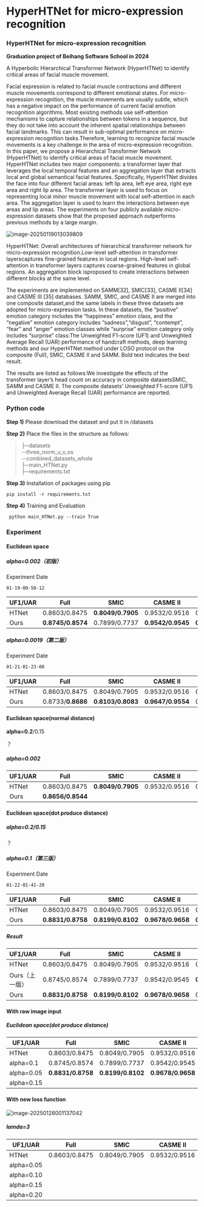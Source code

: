 # HyperHTNet for micro-expression recognition
### HyperHTNet for micro-expression recognition

**Graduation project of Beihang Software School in 2024**

A  Hyperbolic Hierarchical Transformer Network (HyperHTNet) to identify critical areas of facial muscle movement.

Facial expression is related to facial muscle contractions and different muscle movements correspond to different emotional states.  For micro-expression recognition, the muscle movements are usually subtle, which has a negative impact on the performance of current facial emotion recognition algorithms.  Most existing methods use self-attention mechanisms  to capture relationships between tokens in a sequence, but they do not take into account the inherent spatial relationships between facial landmarks. This can result in sub-optimal performance on  micro-expression recognition tasks.Therefore, learning to recognize facial muscle movements is a key challenge in the area of micro-expression recognition.  In this paper, we propose a Hierarchical Transformer Network (HyperHTNet) to identify critical areas of facial muscle movement.  HyperHTNet includes two major components: a transformer layer that leverages the local temporal features and an aggregation layer that extracts local and global semantical facial features.  Specifically, HyperHTNet divides the face into four different facial areas: left lip area, left eye area, right eye area and right lip area.  The transformer layer is used to focus on representing local minor muscle movement with local self-attention in each area.  The aggregation layer is used to learn the interactions between eye areas and lip areas. The experiments on four publicly available micro-expression datasets show that the proposed approach outperforms previous methods by a large margin.

![image-20250119013039809](https://arksuzuran.oss-cn-beijing.aliyuncs.com/img/md_img/image-20250119013039809.png)

HyperHTNet: Overall architectures of hierarchical transformer network for micro-expression recognition.Low-level self-attention in transformer layerscaptures fine-grained features in local regions. High-level self-attention in transformer layers captures coarse-grained features in global regions. An aggregation block isproposed to create interactions between different blocks at the same level.

The experiments are implemented on SAMM[32], SMIC[33], CASME II[34] and CASME III [35] databases. SAMM, SMIC, and CASME II are merged into one composite dataset,and the same labels in these three datasets are adopted for micro-expression tasks. In these datasets, the “positive” emotion category includes the “happiness” emotion class, and the “negative” emotion category includes “sadness”,“disgust”, “contempt”, “fear” and “anger”
emotion classes while “surprise” emotion category only includes “surprise” class:The Unweighted F1-score (UF1) and Unweighted Average Recall (UAR) performance of handcraft methods, deep learning methods and our HyperHTNet method under LOSO protocol on the composite (Full), SMIC, CASME II and SAMM. Bold text indicates the best result.

The results are listed as follows:We investigate the effects of the transformer layer’s head count on accuracy in composite datasetsSMIC, SAMM and CASME II. The composite datasets’ Unweighted F1-score (UF1) and Unweighted Average Recall (UAR) performance are reported.

### Python code


<b>Step 1)</b> Please download the dataset and put it in /datasets

<b>Step 2)</b> Place the files in the structure as follows:
>├─datasets <br>
>--three_norm_u_v_os <br>
>--combined_datasets_whole <br>
>├─main_HTNet.py <br>
>├─requirements.txt <br>

<b>Step 3)</b> Installation of packages using pip

``` pip install -r requirements.txt ```

<b>Step 4)</b> Training and Evaluation

``` python main_HTNet.py --train True```

### Experiment

#### Euclidean space

##### alpha=0.002（初版）

Experiment Date

```
01-19-00-50-12
```

| UF1/UAR | Full              | SMIC              | CASME II          | SAMM              |
| ------- | ----------------- | ----------------- | ----------------- | ----------------- |
| HTNet   | 0.8603/0.8475     | **0.8049/0.7905** | 0.9532/0.9516     | 0.8131/0.8124     |
| Ours    | **0.8745/0.8574** | 0.7899/0.7737     | **0.9542/0.9545** | **0.8921/0.8804** |



##### alpha=0.0019（第二版）

Experiment Date

```
01-21-01-23-00
```

| UF1/UAR | Full              | SMIC              | CASME II          | SAMM          |
| ------- | ----------------- | ----------------- | ----------------- | ------------- |
| HTNet   | 0.8603/0.8475     | 0.8049/0.7905     | 0.9532/0.9516     | 0.8131/0.8124 |
| Ours    | 0.8733/**0.8686** | **0.8103/0.8083** | **0.9647/0.9554** | 0.8527/0.8381 |

#### Euclidean space(normal distance)

**alpha=0.2**/0.15

？

##### alpha=0.002

| UF1/UAR | Full              | SMIC              | CASME II      | SAMM          |
| ------- | ----------------- | ----------------- | ------------- | ------------- |
| HTNet   | 0.8603/0.8475     | **0.8049/0.7905** | 0.9532/0.9516 | 0.8131/0.8124 |
| Ours    | **0.8656/0.8544** |                   |               |               |

#### Euclidean space(dot produce distance)

##### alpha=0.2/0.15

？

##### alpha=0.1（第三版）

Experiment Date

```
01-22-01-41-20
```

| UF1/UAR | Full              | SMIC              | CASME II          | SAMM              |
| ------- | ----------------- | ----------------- | ----------------- | ----------------- |
| HTNet   | 0.8603/0.8475     | 0.8049/0.7905     | 0.9532/0.9516     | 0.8131/0.8124     |
| Ours    | **0.8831/0.8758** | **0.8199/0.8102** | **0.9678/0.9658** | **0.8563/0.8637** |



##### Result

| UF1/UAR        | Full              | SMIC              | CASME II          | SAMM              |
| -------------- | ----------------- | ----------------- | ----------------- | ----------------- |
| HTNet          | 0.8603/0.8475     | 0.8049/0.7905     | 0.9532/0.9516     | 0.8131/0.8124     |
| Ours（上一版） | 0.8745/0.8574     | 0.7899/0.7737     | 0.9542/0.9545     | **0.8921/0.8804** |
| Ours           | **0.8831/0.8758** | **0.8199/0.8102** | **0.9678/0.9658** | 0.8563/0.8637     |



#### With raw image input

##### Euclidean space(dot produce distance)

| UF1/UAR    | Full              | SMIC              | CASME II          | SAMM              |
| ---------- | ----------------- | ----------------- | ----------------- | ----------------- |
| HTNet      | 0.8603/0.8475     | 0.8049/0.7905     | 0.9532/0.9516     | 0.8131/0.8124     |
| alpha=0.1  | 0.8745/0.8574     | 0.7899/0.7737     | 0.9542/0.9545     | **0.8921/0.8804** |
| alpha=0.05 | **0.8831/0.8758** | **0.8199/0.8102** | **0.9678/0.9658** | 0.8563/0.8637     |
| alpha=0.15 |                   |                   |                   |                   |



#### With new loss function

![image-20250128001137042](https://arksuzuran.oss-cn-beijing.aliyuncs.com/img/md_img/image-20250128001137042.png)

##### lamda=3

| UF1/UAR    | Full          | SMIC          | CASME II      | SAMM          |
| ---------- | ------------- | ------------- | ------------- | ------------- |
| HTNet      | 0.8603/0.8475 | 0.8049/0.7905 | 0.9532/0.9516 | 0.8131/0.8124 |
| alpha=0.05 |               |               |               |               |
| alpha=0.10 |               |               |               |               |
| alpha=0.15 |               |               |               |               |
| alpha=0.20 |               |               |               |               |
